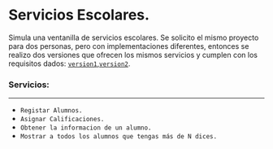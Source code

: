 Servicios Escolares.
====================
Simula una ventanilla de servicios escolares.
Se solicito el mismo proyecto para dos personas, pero con implementaciones diferentes, entonces se realizo dos versiones que ofrecen los mismos servicios y cumplen con los requisitos dados: [`version1`](https://github.com/JuanLugo316161013/ProyectosXPedido/tree/master/ServiciosEscolares/version1),[`version2`](https://github.com/JuanLugo316161013/ProyectosXPedido/tree/master/ServiciosEscolares/version2).
### Servicios: 
---------------
* `Registar Alumnos.`
* `Asignar Calificaciones.`
* `Obtener la informacion de un alumno.`
* `Mostrar a todos los alumnos que tengas más de N dices.`
